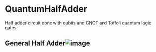 # QuantumHalfAdder
Half adder circuit done with qubits and CNOT and Toffoli quantum logic gates. 

## General Half Adder![image](https://github.com/user-attachments/assets/f7ffc3e1-42bf-4158-a56d-f8bb7024f159)
